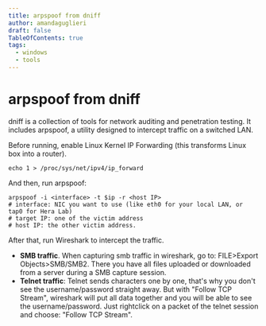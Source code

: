 ```yaml
---
title: arpspoof from dniff
author: amandaguglieri
draft: false
TableOfContents: true
tags:
  - windows 
  - tools
---
```


# arpspoof from dniff

dniff is a collection of tools for network auditing and penetration testing. It includes arpspoof, a utility designed to intercept traffic on a switched LAN.

Before running, enable Linux Kernel IP Forwarding (this transforms Linux box into a router).

```
echo 1 > /proc/sys/net/ipv4/ip_forward
```

And then, run arpspoof:

```
arpspoof -i <interface> -t $ip -r <host IP>
# interface: NIC you want to use (like eth0 for your local LAN, or tap0 for Hera Lab)
# target IP: one of the victim address
# host IP: the other victim address.
```

After that, run Wireshark to intercept the traffic.

- **SMB traffic**. When capturing smb traffic in wireshark, go to: FILE>Export Objects>SMB/SMB2. There you have all files uploaded or downloaded from a server during a SMB capture session.
- **Telnet traffic**: Telnet sends characters one by one, that's why you don't see the username/password straight away. But with "Follow TCP Stream", wireshark will put all data together and you will be able to see the username/password. Just rightclick on a packet of the telnet session and choose: "Follow TCP Stream".
